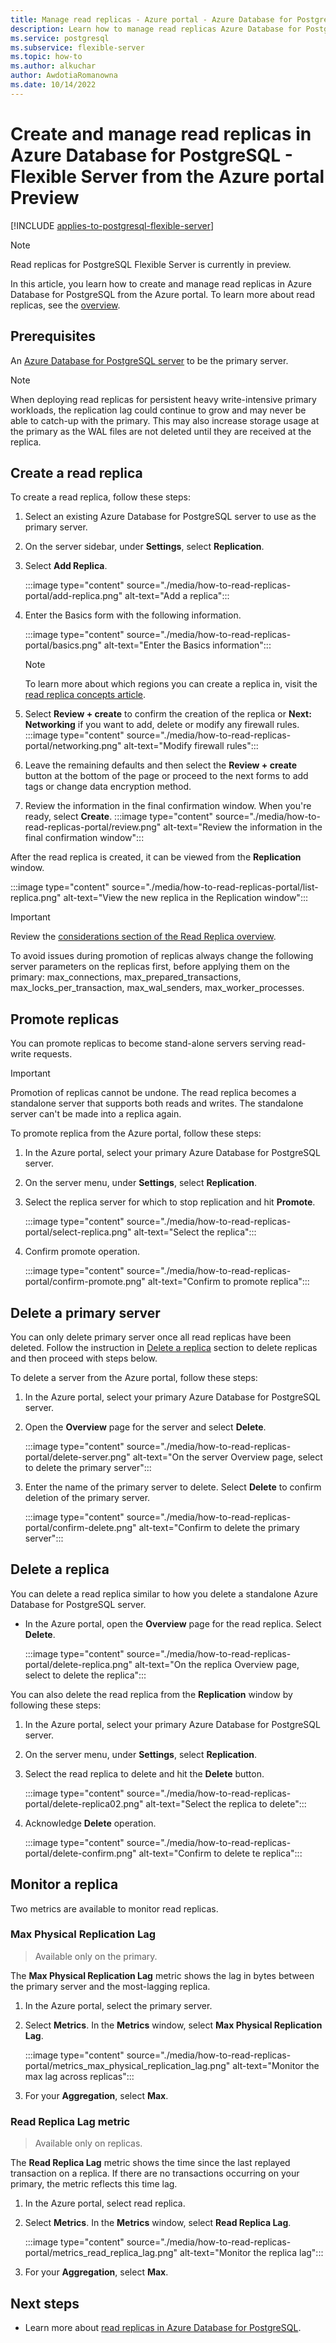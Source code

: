 ```yaml
---
title: Manage read replicas - Azure portal - Azure Database for PostgreSQL - Flexible Server
description: Learn how to manage read replicas Azure Database for PostgreSQL - Flexible Server from the Azure portal.
ms.service: postgresql
ms.subservice: flexible-server
ms.topic: how-to
ms.author: alkuchar
author: AwdotiaRomanowna
ms.date: 10/14/2022
---
```


# Create and manage read replicas in Azure Database for PostgreSQL - Flexible Server from the Azure portal Preview

[!INCLUDE [applies-to-postgresql-flexible-server](../includes/applies-to-postgresql-flexible-server.md)]

> [!NOTE]
> Read replicas for PostgreSQL Flexible Server is currently in preview.

In this article, you learn how to create and manage read replicas in Azure Database for PostgreSQL from the Azure portal. To learn more about read replicas, see the [overview](concepts-read-replicas.md).

## Prerequisites

An [Azure Database for PostgreSQL server](/azure/postgresql/flexible-server/quickstart-create-server-portal) to be the primary server.

> [!NOTE]
> When deploying read replicas for persistent heavy write-intensive primary workloads, the replication lag could continue to grow and may never be able to catch-up with the primary. This may also increase storage usage at the primary as the WAL files are not deleted until they are received at the replica.

## Create a read replica

To create a read replica, follow these steps:

1. Select an existing Azure Database for PostgreSQL server to use as the primary server.

2. On the server sidebar, under **Settings**, select **Replication**.

3. Select **Add Replica**.

   :::image type="content" source="./media/how-to-read-replicas-portal/add-replica.png" alt-text="Add a replica":::

4. Enter the Basics form with the following information.

    :::image type="content" source="./media/how-to-read-replicas-portal/basics.png" alt-text="Enter the Basics information":::

   > [!NOTE]
   > To learn more about which regions you can create a replica in, visit the [read replica concepts article](concepts-read-replicas.md).

6. Select **Review + create** to confirm the creation of the replica or **Next: Networking** if you want to add, delete or modify any firewall rules.
    :::image type="content" source="./media/how-to-read-replicas-portal/networking.png" alt-text="Modify firewall rules":::
7. Leave the remaining defaults and then select the **Review + create** button at the bottom of the page or proceed to the next forms to add tags or change data encryption method.
8. Review the information in the final confirmation window. When you're ready, select **Create**.
    :::image type="content" source="./media/how-to-read-replicas-portal/review.png" alt-text="Review the information in the final confirmation window":::

After the read replica is created, it can be viewed from the **Replication** window.

:::image type="content" source="./media/how-to-read-replicas-portal/list-replica.png" alt-text="View the new replica in the Replication window":::

> [!IMPORTANT]
> Review the [considerations section of the Read Replica overview](concepts-read-replicas.md#considerations).
>
> To avoid issues during promotion of replicas always change the following server parameters on the replicas first, before applying them on the primary: max_connections, max_prepared_transactions, max_locks_per_transaction, max_wal_senders, max_worker_processes.

## Promote replicas

You can promote replicas to become stand-alone servers serving read-write requests.

> [!IMPORTANT]
> Promotion of replicas cannot be undone. The read replica becomes a standalone server that supports both reads and writes. The standalone server can't be made into a replica again.

To promote replica from the Azure portal, follow these steps:

1. In the Azure portal, select your primary Azure Database for PostgreSQL server.

2. On the server menu, under **Settings**, select **Replication**.

3. Select the replica server for which to stop replication and hit **Promote**.

   :::image type="content" source="./media/how-to-read-replicas-portal/select-replica.png" alt-text="Select the replica":::

4. Confirm promote operation.

   :::image type="content" source="./media/how-to-read-replicas-portal/confirm-promote.png" alt-text="Confirm to promote replica":::

## Delete a primary server
You can only delete primary server once all read replicas have been deleted. Follow the instruction in [Delete a replica](#delete-a-replica) section to delete replicas and then proceed with steps below.  

To delete a server from the Azure portal, follow these steps:

1. In the Azure portal, select your primary Azure Database for PostgreSQL server.

2. Open the **Overview** page for the server and select **Delete**.

   :::image type="content" source="./media/how-to-read-replicas-portal/delete-server.png" alt-text="On the server Overview page, select to delete the primary server":::

3. Enter the name of the primary server to delete. Select **Delete** to confirm deletion of the primary server.

   :::image type="content" source="./media/how-to-read-replicas-portal/confirm-delete.png" alt-text="Confirm to delete the primary server":::

## Delete a replica

You can delete a read replica similar to how you delete a standalone Azure Database for PostgreSQL server.

- In the Azure portal, open the **Overview** page for the read replica. Select **Delete**.

   :::image type="content" source="./media/how-to-read-replicas-portal/delete-replica.png" alt-text="On the replica Overview page, select to delete the replica":::

You can also delete the read replica from the **Replication** window by following these steps:

1. In the Azure portal, select your primary Azure Database for PostgreSQL server.

2. On the server menu, under **Settings**, select **Replication**.

3. Select the read replica to delete and hit the **Delete** button.

   :::image type="content" source="./media/how-to-read-replicas-portal/delete-replica02.png" alt-text="Select the replica to delete":::

4. Acknowledge **Delete** operation.

   :::image type="content" source="./media/how-to-read-replicas-portal/delete-confirm.png" alt-text="Confirm to delete te replica":::

## Monitor a replica

Two metrics are available to monitor read replicas.

### Max Physical Replication Lag
> Available only on the primary.

The **Max Physical Replication Lag** metric shows the lag in bytes between the primary server and the most-lagging replica.

1.	In the Azure portal, select the primary server.

2.	Select **Metrics**. In the **Metrics** window, select **Max Physical Replication Lag**.

    :::image type="content" source="./media/how-to-read-replicas-portal/metrics_max_physical_replication_lag.png" alt-text="Monitor the max lag across replicas":::

3.	For your **Aggregation**, select **Max**.

### Read Replica Lag metric
> Available only on replicas.

The **Read Replica Lag** metric shows the time since the last replayed transaction on a replica. If there are no transactions occurring on your primary, the metric reflects this time lag.

1. In the Azure portal, select read replica.

2. Select **Metrics**. In the **Metrics** window, select **Read Replica Lag**.

   :::image type="content" source="./media/how-to-read-replicas-portal/metrics_read_replica_lag.png" alt-text="Monitor the replica lag":::

3. For your **Aggregation**, select **Max**.

## Next steps

* Learn more about [read replicas in Azure Database for PostgreSQL](concepts-read-replicas.md).

[//]: # (* Learn how to [create and manage read replicas in the Azure CLI and REST API]&#40;how-to-read-replicas-cli.md&#41;.)

